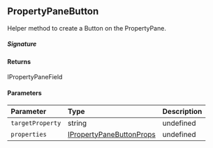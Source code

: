 ## PropertyPaneButton

Helper method to create a Button on the PropertyPane.

##### Signature

#### Returns
IPropertyPaneField<IPropertyPaneButtonProps>

#### Parameters


| Parameter	   | Type    | Description |
|:-------------|:---------------|:------------|
| `targetProperty`    | string | undefined |
| `properties`    | [IPropertyPaneButtonProps](IPropertyPaneButtonProps.md) | undefined |

